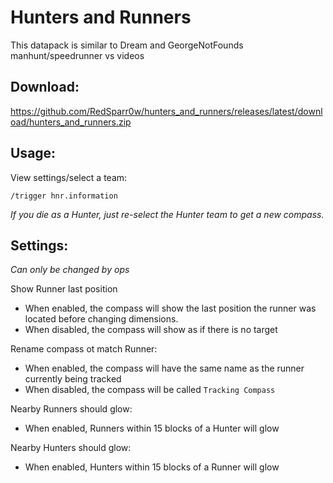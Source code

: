 # Hunters and Runners

This datapack is similar to Dream and GeorgeNotFounds manhunt/speedrunner vs videos

## Download:
https://github.com/RedSparr0w/hunters_and_runners/releases/latest/download/hunters_and_runners.zip

## Usage:

View settings/select a team:
```
/trigger hnr.information
```

_If you die as a Hunter, just re-select the Hunter team to get a new compass._

## Settings:
_Can only be changed by ops_

Show Runner last position
- When enabled, the compass will show the last position the runner was located before changing dimensions.
- When disabled, the compass will show as if there is no target

Rename compass ot match Runner:
- When enabled, the compass will have the same name as the runner currently being tracked
- When disabled, the compass will be called `Tracking Compass`

Nearby Runners should glow:
- When enabled, Runners within 15 blocks of a Hunter will glow

Nearby Hunters should glow:
- When enabled, Hunters within 15 blocks of a Runner will glow
